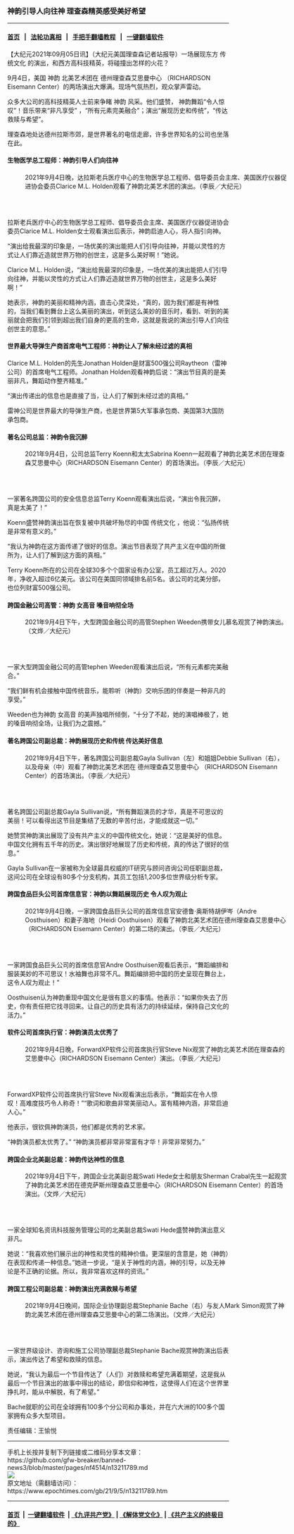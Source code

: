 ### 神韵引导人向往神 理查森精英感受美好希望
------------------------

#### [首页](https://github.com/gfw-breaker/banned-news3/blob/master/README.md) &nbsp;&nbsp;|&nbsp;&nbsp; [法轮功真相](https://github.com/begood0513/basic/blob/master/README.md)  &nbsp;&nbsp;|&nbsp;&nbsp; [手把手翻墙教程](https://github.com/gfw-breaker/guides/wiki)  &nbsp;&nbsp;|&nbsp;&nbsp; [一键翻墙软件](https://github.com/gfw-breaker/nogfw/blob/master/README.md)  



<div><p>
 【大纪元2021年09月05日讯】（大纪元美国理查森记者站报导）一场展现东方
 <ok href="https://www.epochtimes.com/gb/tag/%E4%BC%A0%E7%BB%9F%E6%96%87%E5%8C%96.html">
  传统文化
 </ok>
 的演出，和西方高科技精英，将碰撞出怎样的火花？
</p>
<p>
 9月4日，美国
 <ok href="https://www.epochtimes.com/gb/tag/%E7%A5%9E%E9%9F%B5.html">
  神韵
 </ok>
 北美艺术团在
 <ok href="https://www.epochtimes.com/gb/tag/%E5%BE%B7%E5%B7%9E%E7%90%86%E6%9F%A5%E6%A3%AE%E8%89%BE%E6%80%9D%E6%9B%BC%E4%B8%AD%E5%BF%83.html">
  德州理查森艾思曼中心
 </ok>
 （RICHARDSON Eisemann Center）的两场演出大爆满。现场气氛热烈，观众掌声雷动。
</p>
<p>
 众多大公司的高科技精英人士前来争睹
 <ok href="https://www.epochtimes.com/gb/tag/%E7%A5%9E%E9%9F%B5.html">
  神韵
 </ok>
 风采。他们盛赞， 神韵舞蹈“令人惊叹”！音乐带来“非凡享受” ，“所有元素完美融合”；演出“展现历史和传统”，“传达救赎与希望”。
</p>
<p>
 理查森地处达德州拉斯市郊，是世界著名的电信走廊，许多世界知名的公司也坐落在此。
</p>
<h4>
 生物医学总工程师：神韵引导人们向往神
</h4>
<figure aria-describedby="caption-attachment-13211827" class="wp-caption aligncenter" id="attachment_13211827" style="width: 600px">
 <ok href="https://i.epochtimes.com/assets/uploads/2021/09/id13211827-2109050025531886.jpg" target="_blank">
  <img alt="" class="size-large wp-image-13211827" src="https://i.epochtimes.com/assets/uploads/2021/09/id13211827-2109050025531886-600x400.jpg" title=""/>
 </ok>
 <br/><figcaption class="wp-caption-text" id="caption-attachment-13211827">
  2021年9月4日晚，达拉斯老兵医疗中心的生物医学总工程师、倡导委员会主席、美国医疗仪器促进协会委员Clarice M.L. Holden观看了神韵北美艺术团的演出。（李辰／大纪元）
 </figcaption><br/>
</figure><br/>
<p>
 拉斯老兵医疗中心的生物医学总工程师、倡导委员会主席、美国医疗仪器促进协会委员Clarice M.L. Holden女士观看演出后表示，神韵启迪人心，将人指引向神。
</p>
<p>
 “演出给我最深的印象是，一场优美的演出能把人们引导向往神，并能以灵性的方式让人们靠近造就世界万物的创世主，这是多么美好啊！”她说。
</p>
<p>
 Clarice M.L. Holden说，“演出给我最深的印象是，一场优美的演出能把人们引导向往神，并能以灵性的方式让人们靠近造就世界万物的创世主，这是多么美好啊！”
</p>
<p>
 她表示，神韵的美丽和精神内涵，直击心灵深处，“真的，因为我们都是有神性的，当我们看到舞台上这么美丽的演出，听到这么美妙的音乐时，看到、听到的美丽就会把我们引领到超出我们自身的更高的生命，这就是我说的演出引导人们向往创世主的意思。”
</p>
<h4>
 世界最大导弹生产商首席电气工程师：神韵让人了解未经过滤的真相
</h4>
<p>
 Clarice M.L. Holden的先生Jonathan Holden是财富500强公司Raytheon（雷神公司）的首席电气工程师。Jonathan Holden观看神韵后说：“演出节目真的是美丽非凡，舞蹈动作整齐精准。”
</p>
<p>
 “演出传递出的信息也是直接了当，让人们了解到未经过滤的真相。”
</p>
<p>
 雷神公司是世界最大的导弹生产商，也是世界第5大军事承包商、美国第3大国防承包商。
</p>
<h4>
 著名公司总监：神韵令我沉醉
</h4>
<figure aria-describedby="caption-attachment-13211795" class="wp-caption aligncenter" id="attachment_13211795" style="width: 600px">
 <ok href="https://i.epochtimes.com/assets/uploads/2021/09/id13211795-210904190348100719.jpg" target="_blank">
  <img alt="" class="size-large wp-image-13211795" src="https://i.epochtimes.com/assets/uploads/2021/09/id13211795-210904190348100719-600x400.jpg" title=""/>
 </ok>
 <br/><figcaption class="wp-caption-text" id="caption-attachment-13211795">
  2021年9月4日，公司总监Terry Koenn和太太Sabrina Koenn一起观看了神韵北美艺术团在理查森艾思曼中心（RICHARDSON Eisemann Center）的首场演出。（李辰／大纪元）
 </figcaption><br/>
</figure><br/>
<p>
 一家著名跨国公司的安全信息总监Terry Koenn观看演出后说，“演出令我沉醉，真是太美了！”
</p>
<p>
 Koenn盛赞神韵演出旨在恢复被中共破坏殆尽的中国
 <ok href="https://www.epochtimes.com/gb/tag/%E4%BC%A0%E7%BB%9F%E6%96%87%E5%8C%96.html">
  传统文化
 </ok>
 ，他说：“弘扬传统是非常有意义的。”
</p>
<p>
 “我认为神韵在这方面传递了很好的信息。演出节目表现了共产主义在中国的所做所为，让人们了解到这方面的真相。”
</p>
<p>
 Terry Koenn所在的公司在全球30多个个国家设有办公室，员工超过万人。2020年，净收入超过6亿美元。该公司在美国同领域排名前5名。该公司的北美分部，也位列财富500强公司。
</p>
<h4>
 跨国金融公司高管：神韵
 <ok href="https://www.epochtimes.com/gb/tag/%E5%A5%B3%E9%AB%98%E9%9F%B3.html">
  女高音
 </ok>
 嗓音响彻全场
</h4>
<figure aria-describedby="caption-attachment-13211796" class="wp-caption aligncenter" id="attachment_13211796" style="width: 600px">
 <ok href="https://i.epochtimes.com/assets/uploads/2021/09/id13211796-210904190350100719.jpg" target="_blank">
  <img alt="" class="size-large wp-image-13211796" src="https://i.epochtimes.com/assets/uploads/2021/09/id13211796-210904190350100719-600x400.jpg" title=""/>
 </ok>
 <br/><figcaption class="wp-caption-text" id="caption-attachment-13211796">
  2021年9月4日下午，大型跨国金融公司的高管Stephen Weeden携带女儿慕名观赏了神韵演出。（文烨／大纪元）
 </figcaption><br/>
</figure><br/>
<p>
 一家大型跨国金融公司的高管tephen Weeden观看演出后说，“所有元素都完美融合。”
</p>
<p>
 “我们鲜有机会接触中国传统音乐，能聆听（神韵）交响乐团的伴奏是一种非凡的享受。”
</p>
<p>
 Weeden也为神韵
 <ok href="https://www.epochtimes.com/gb/tag/%E5%A5%B3%E9%AB%98%E9%9F%B3.html">
  女高音
 </ok>
 的美声独唱所倾倒，“十分了不起，她的演唱棒极了，她的嗓音响彻全场，让我们为之震撼。”
</p>
<h4>
 著名跨国公司副总裁：神韵展现历史和传统 传达美好信息
</h4>
<figure aria-describedby="caption-attachment-13211798" class="wp-caption aligncenter" id="attachment_13211798" style="width: 600px">
 <ok href="https://i.epochtimes.com/assets/uploads/2021/09/id13211798-210904190345100719.jpg" target="_blank">
  <img alt="" class="size-large wp-image-13211798" src="https://i.epochtimes.com/assets/uploads/2021/09/id13211798-210904190345100719-600x401.jpg" title=""/>
 </ok>
 <br/><figcaption class="wp-caption-text" id="caption-attachment-13211798">
  2021年9月4日下午，著名跨国公司副总裁Gayla Sullivan（左）和姐姐Debbie Sullivan（右），以及母亲（中）观看了神韵北美艺术团在
  <ok href="https://www.epochtimes.com/gb/tag/%E5%BE%B7%E5%B7%9E%E7%90%86%E6%9F%A5%E6%A3%AE%E8%89%BE%E6%80%9D%E6%9B%BC%E4%B8%AD%E5%BF%83.html">
   德州理查森艾思曼中心
  </ok>
  （RICHARDSON Eisemann Center）的首场演出。（李辰／大纪元）
 </figcaption><br/>
</figure><br/>
<p>
 著名跨国公司副总裁Gayla Sullivan说，“所有舞蹈演员的才华，真是不可思议的美丽！可以看得出这节目是集结了无数的辛苦付出，才能成就这一切。”
</p>
<p>
 她赞赏神韵演出展现了没有共产主义的中国传统文化，她说：“这是美好的信息。中国文化拥有五千年的历史。演出很好地展现了历史和传统，真的传达了很好的信息。”
</p>
<p>
 Gayla Sullivan在一家被称为全球最具权威的IT研究与顾问咨询公司任职副总裁，这间公司在全球设有80多个分支机构，其员工包括1,200多位世界级分析专家。
</p>
<h4>
 跨国食品巨头公司首席信息官：神韵以舞蹈展现历史 令人叹为观止
</h4>
<figure aria-describedby="caption-attachment-13211799" class="wp-caption aligncenter" id="attachment_13211799" style="width: 600px">
 <ok href="https://i.epochtimes.com/assets/uploads/2021/09/id13211799-2109050025501886.jpg" target="_blank">
  <img alt="" class="size-large wp-image-13211799" src="https://i.epochtimes.com/assets/uploads/2021/09/id13211799-2109050025501886-600x400.jpg" title=""/>
 </ok>
 <br/><figcaption class="wp-caption-text" id="caption-attachment-13211799">
  2021年9月4日晚，一家跨国食品巨头公司的首席信息官安德鲁‧奥斯特胡伊岑（Andre Oosthuisen）和妻子海地（Heidi Oosthuisen）观看了神韵北美艺术团在德州理查森艾思曼中心（RICHARDSON Eisemann Center）的第二场的演出。（李辰／大纪元）
 </figcaption><br/>
</figure><br/>
<p>
 一家跨国食品巨头公司的首席信息官Andre Oosthuisen观看后表示，“舞蹈编排和服装美妙的不可思议！水袖舞也非常不凡。舞蹈编排把中国的历史呈现在舞台上，这令人叹为观止！”
</p>
<p>
 Oosthuisen认为神韵重现中国文化是很有意义的事情。他表示：“如果你失去了历史，你有责任把它找寻回来。让自己的历史具有活力的持续延续，保持自己文化的活力。”
</p>
<h4>
 软件公司首席执行官：神韵演员太优秀了
</h4>
<figure aria-describedby="caption-attachment-13211808" class="wp-caption aligncenter" id="attachment_13211808" style="width: 600px">
 <ok href="https://i.epochtimes.com/assets/uploads/2021/09/id13211808-2109050025551886.jpg" target="_blank">
  <img alt="" class="size-large wp-image-13211808" src="https://i.epochtimes.com/assets/uploads/2021/09/id13211808-2109050025551886-600x400.jpg" title=""/>
 </ok>
 <br/><figcaption class="wp-caption-text" id="caption-attachment-13211808">
  2021年9月4日晚，ForwardXP软件公司首席执行官Steve Nix观赏了神韵北美艺术团在理查森的艾思曼中心（RICHARDSON Eisemann Center）演出。（李辰／大纪元）
 </figcaption><br/>
</figure><br/>
<p>
 ForwardXP软件公司首席执行官Steve Nix观看演出后表示，“舞蹈实在令人惊叹！高难度技巧令人称奇！”“歌词和歌曲非常美丽动人。富有精神内涵，非常启迪人心。”
</p>
<p>
 他表示，很钦佩神韵演员，他们都是优秀的艺术家。
</p>
<p>
 “神韵演员都太优秀了。” “神韵演员都非常非常富有才华！非常非常努力。”
</p>
<h4>
 跨国企业北美副总裁：神韵传达神性的信息
</h4>
<figure aria-describedby="caption-attachment-13211822" class="wp-caption aligncenter" id="attachment_13211822" style="width: 600px">
 <ok href="https://i.epochtimes.com/assets/uploads/2021/09/id13211822-210904190357100719.jpg" target="_blank">
  <img alt="" class="size-large wp-image-13211822" src="https://i.epochtimes.com/assets/uploads/2021/09/id13211822-210904190357100719-600x400.jpg" title=""/>
 </ok>
 <br/><figcaption class="wp-caption-text" id="caption-attachment-13211822">
  2021年9月4日下午，跨国企业北美副总裁Swati Hede女士和朋友Sherman Crabal先生一起观赏了神韵北美艺术团在德克萨斯州理查森艾思曼中心（RICHARDSON Eisemann Center）的首场演出。（文烨／大纪元）
 </figcaption><br/>
</figure><br/>
<p>
 一家全球知名资讯科技服务管理公司的北美副总裁Swati Hede盛赞神韵演出意义非凡。
</p>
<p>
 她说：“我喜欢他们展示出的神性和灵性的精神价值。更深层的含意是，她（神韵）在表现和传递一种信息。”她进一步说，“是关于神性的内涵，神的引导，以及无神论是不正确的论据。所以，我非常喜欢这样的资讯。”
</p>
<h4>
 跨国工程公司副总裁：神韵演出充满救赎与希望
</h4>
<figure aria-describedby="caption-attachment-13211823" class="wp-caption aligncenter" id="attachment_13211823" style="width: 600px">
 <ok href="https://i.epochtimes.com/assets/uploads/2021/09/id13211823-2109050724572478.jpg" target="_blank">
  <img alt="" class="size-large wp-image-13211823" src="https://i.epochtimes.com/assets/uploads/2021/09/id13211823-2109050724572478-600x400.jpg" title=""/>
 </ok>
 <br/><figcaption class="wp-caption-text" id="caption-attachment-13211823">
  2021年9月4日晚间，国际企业协理副总裁Stephanie Bache（右）与友人Mark Simon观赏了神韵北美艺术团在德州理查森艾思曼中心的第二场演出。（文烨／大纪元）
 </figcaption><br/>
</figure><br/>
<p>
 一家世界级设计、咨询和施工公司协理副总裁Stephanie Bache观赏神韵演出后表示，演出传达了希望和救赎的信息。
</p>
<p>
 她说，“我认为最后一个节目传达了（人们）对救赎和希望充满着期望，这是我从最后一个节目演出的故事中得出的结论，即信仰和神性，这使得人们在这个世界里挣扎时，能从中解脱，有了希望。”
</p>
<p>
 Bache就职的公司在全球拥有100多个分公司和办事处，并在六大洲的100多个国家拥有众多大型项目。
</p>
<p>
 责任编辑：王愉悦
</p>
</div>
<hr/>
手机上长按并复制下列链接或二维码分享本文章：<br/>
https://github.com/gfw-breaker/banned-news3/blob/master/pages/nf4514/n13211789.md <br/>
<a href='https://github.com/gfw-breaker/banned-news3/blob/master/pages/nf4514/n13211789.md'><img src='https://github.com/gfw-breaker/banned-news3/blob/master/pages/nf4514/n13211789.md.png'/></a> <br/>
原文地址（需翻墙访问）：https://www.epochtimes.com/gb/21/9/5/n13211789.htm


------------------------
#### [首页](https://github.com/gfw-breaker/banned-news3/blob/master/README.md) &nbsp;|&nbsp; [一键翻墙软件](https://github.com/gfw-breaker/nogfw/blob/master/README.md) &nbsp;| [《九评共产党》](https://github.com/gfw-breaker/9ping.md/blob/master/README.md#九评之一评共产党是什么) | [《解体党文化》](https://github.com/gfw-breaker/jtdwh.md/blob/master/README.md) | [《共产主义的终极目的》](https://github.com/gfw-breaker/gczydzjmd.md/blob/master/README.md)


<img src='http://gfw-breaker.win/banned-news3/pages/nf4514/n13211789.md' width='0px' height='0px'/>